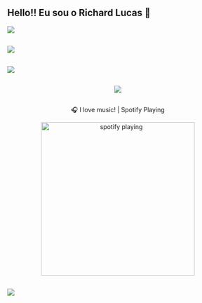 ## Hello!! Eu sou o Richard Lucas  👋



![](https://github-readme-stats.vercel.app/api?username=richard170&theme=dark&hide_border=false&include_all_commits=true&count_private=true)<br/>
##
![](https://github-readme-streak-stats.herokuapp.com/?user=richard170&theme=dark&hide_border=false)<br/>
##
![](https://github-readme-stats.vercel.app/api/top-langs/?username=richard170&theme=dark&hide_border=false&include_all_commits=true&count_private=true&layout=compact)
##

<div align="center">   
   <a href="https://skillicons.dev" target=”_blank”>
    <img target=”_blank” src="https://skillicons.dev/icons?i=git,github,nodejs,java,react,nextjs,js,ts,css,html,prisma,mysql,postgres" />
   </a>
</div>

##
<div align="center">
   <p>🎧 I love music! | Spotify Playing</p>
   <img target=”_blank” src="https://spotify-now-playing-kappa.vercel.app/api/spotify-playing" alt="spotify playing" width="350" />
</div>

##

[![](https://visitcount.itsvg.in/api?id=richard170&icon=0&color=0)](https://visitcount.itsvg.in)
